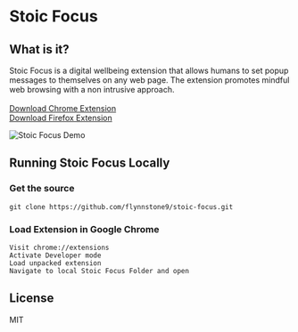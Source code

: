 # Stoic Focus

## What is it?

Stoic Focus is a digital wellbeing extension that allows humans to set popup messages to themselves on any web page. The extension promotes mindful web browsing with a non intrusive approach.<br><br>
[Download Chrome Extension](https://chrome.google.com/webstore/detail/stoic-focus/pbabebgndngiinolomgjelendckbjfko)<br>
[Download Firefox Extension](https://addons.mozilla.org/en-US/firefox/addon/stoic-focus/)

![Stoic Focus Demo](https://github.com/flynnstone9/stoic-focus/blob/main/images/demo.gif?raw=true)

## Running Stoic Focus Locally

### Get the source

```
git clone https://github.com/flynnstone9/stoic-focus.git
```

### Load Extension in Google Chrome

```
Visit chrome://extensions
Activate Developer mode
Load unpacked extension
Navigate to local Stoic Focus Folder and open
```

## License

MIT
